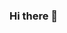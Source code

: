 ### Hi there 👋

<!--
**IsabelClaudia/IsabelClaudia** is a ✨ _special_ ✨ repository because its `README.md` (this file) appears on your GitHub profile.>



- 🔭 I’m currently working on personal busyness
- 🌱 I’m currently learning CS50's Web Programming with Java and Python
- 👯 I’m looking to collaborate on open source
- 🤔 I’m looking for help with artificial intelligence
- 💬 Ask me about programming
- 📫 How to reach me: caracena@it.ucsc.cl
- 😄 Pronouns: she/her
- ⚡ Fun fact: I'm very optimistic

